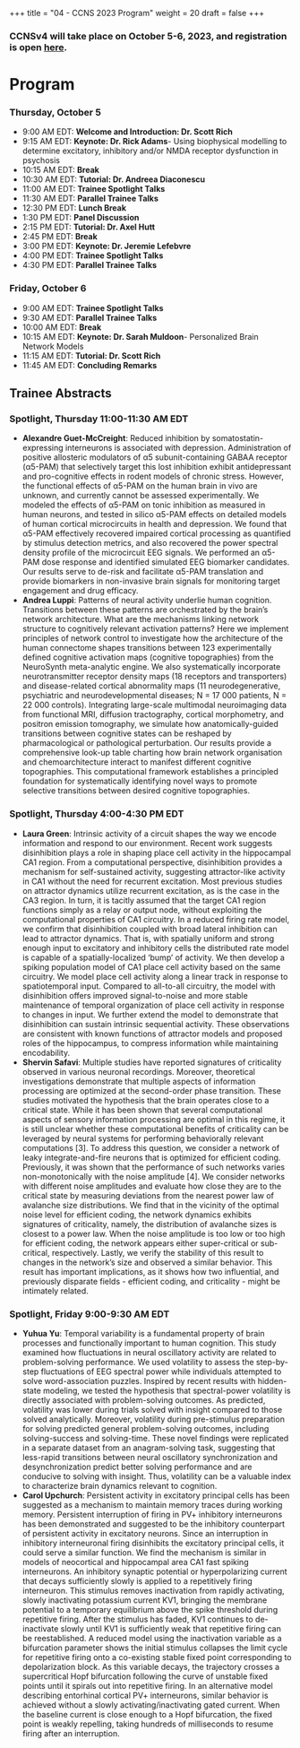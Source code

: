 +++
title = "04 - CCNS 2023 Program"
weight = 20
draft = false
+++

### CCNSv4 will take place on October 5-6, 2023, and registration is open [here](https://www.crowdcast.io/c/ccnsv4).

# Program
### Thursday, October 5
* 9:00 AM EDT: **Welcome and Introduction: Dr. Scott Rich**
* 9:15 AM EDT: **Keynote: Dr. Rick Adams**- Using biophysical modelling to determine excitatory, inhibitory and/or NMDA receptor dysfunction in psychosis
* 10:15 AM EDT: **Break** 
* 10:30 AM EDT: **Tutorial: Dr. Andreea Diaconescu**
* 11:00 AM EDT: **Trainee Spotlight Talks** 
* 11:30 AM EDT: **Parallel Trainee Talks** 
* 12:30 PM EDT: **Lunch Break**
* 1:30 PM EDT: **Panel Discussion**
* 2:15 PM EDT: **Tutorial: Dr. Axel Hutt**
* 2:45 PM EDT: **Break**
* 3:00 PM EDT: **Keynote: Dr. Jeremie Lefebvre**
* 4:00 PM EDT: **Trainee Spotlight Talks**
* 4:30 PM EDT: **Parallel Trainee Talks**


### Friday, October 6
* 9:00 AM EDT: **Trainee Spotlight Talks**
* 9:30 AM EDT: **Parallel Trainee Talks**
* 10:00 AM EDT: **Break**
* 10:15 AM EDT: **Keynote: Dr. Sarah Muldoon**- Personalized Brain Network Models
* 11:15 AM EDT: **Tutorial: Dr. Scott Rich**
* 11:45 AM EDT: **Concluding Remarks** 

## Trainee Abstracts
### Spotlight, Thursday 11:00-11:30 AM EDT
* **Alexandre Guet-McCreight**: Reduced inhibition by somatostatin-expressing interneurons is associated with depression. Administration of positive allosteric modulators of α5 subunit-containing GABAA receptor (α5-PAM) that selectively target this lost inhibition exhibit antidepressant and pro-cognitive effects in rodent models of chronic stress. However, the functional effects of α5-PAM on the human brain in vivo are unknown, and currently cannot be assessed experimentally. We modeled the effects of α5-PAM on tonic inhibition as measured in human neurons, and tested in silico α5-PAM effects on detailed models of human cortical microcircuits in health and depression. We found that α5-PAM effectively recovered impaired cortical processing as quantified by stimulus detection metrics, and also recovered the power spectral density profile of the microcircuit EEG signals. We performed an α5-PAM dose response and identified simulated EEG biomarker candidates. Our results serve to de-risk and facilitate α5-PAM translation and provide biomarkers in non-invasive brain signals for monitoring target engagement and drug efficacy.
* **Andrea Luppi**: Patterns of neural activity underlie human cognition. Transitions between these patterns are orchestrated by the brain’s network architecture. What are the mechanisms linking network structure to cognitively relevant activation patterns? Here we implement principles of network control to investigate how the architecture of the human connectome shapes transitions between 123 experimentally defined cognitive activation maps (cognitive topographies) from the NeuroSynth meta-analytic engine. We also systematically incorporate neurotransmitter receptor density maps (18 receptors and transporters) and disease-related cortical abnormality maps (11 neurodegenerative, psychiatric and neurodevelopmental diseases; N = 17 000 patients, N = 22 000 controls). Integrating large-scale multimodal neuroimaging data from functional MRI, diffusion tractography, cortical morphometry, and positron emission tomography, we simulate how anatomically-guided transitions between cognitive states can be reshaped by pharmacological or pathological perturbation. Our results provide a comprehensive look-up table charting how brain network organisation and chemoarchitecture interact to manifest different cognitive topographies. This computational framework establishes a principled foundation for systematically identifying novel ways to promote selective transitions between desired cognitive topographies.
### Spotlight, Thursday 4:00-4:30 PM EDT
* **Laura Green**: Intrinsic activity of a circuit shapes the way we encode information and respond to our environment. Recent work suggests disinhibition plays a role in shaping place cell activity in the hippocampal CA1 region. From a computational perspective, disinhibition provides a mechanism for self-sustained activity, suggesting attractor-like activity in CA1 without the need for recurrent excitation. Most previous studies on attractor dynamics utilize recurrent excitation, as is the case in the CA3 region. In turn, it is tacitly assumed that the target CA1 region functions simply as a relay or output node, without exploiting the computational properties of CA1 circuitry. In a reduced firing rate model, we confirm that disinhibition coupled with broad lateral inhibition can lead to attractor dynamics. That is, with spatially uniform and strong enough input to excitatory and inhibitory cells the distributed rate model is capable of a spatially-localized ‘bump’ of activity. We then develop a spiking population model of CA1 place cell activity based on the same circuitry. We model place cell activity along a linear track in response to spatiotemporal input. Compared to all-to-all circuitry, the model with disinhibition offers improved signal-to-noise and more stable maintenance of temporal organization of place cell activity in response to changes in input. We further extend the model to demonstrate that disinhibition can sustain intrinsic sequential activity. These observations are consistent with known functions of attractor models and proposed roles of the hippocampus, to compress information while maintaining encodability.
* **Shervin Safavi**: Multiple studies have reported signatures of criticality observed in various neuronal recordings. Moreover, theoretical investigations demonstrate that multiple aspects of information processing are optimized at the second-order phase transition. These studies motivated the hypothesis that the brain operates close to a critical state. While it has been shown that several computational aspects of sensory information processing are optimal in this regime, it is still unclear whether these computational benefits of criticality can be leveraged by neural systems for performing behaviorally relevant computations [3].  To address this question, we consider a network of leaky integrate-and-fire neurons that is optimized for efficient coding. Previously, it was shown that the performance of such networks varies non-monotonically with the noise amplitude [4]. We consider networks with different noise amplitudes and evaluate how close they are to the critical state by measuring deviations from the nearest power law of avalanche size distributions. We find that in the vicinity of the optimal noise level for efficient coding, the network dynamics exhibits signatures of criticality, namely, the distribution of avalanche sizes is closest to a power law. When the noise amplitude is too low or too high for efficient coding, the network appears either super-critical or sub-critical, respectively. Lastly, we verify the stability of this result to changes in the network’s size and observed a similar behavior. This result has important implications, as it shows how two influential, and previously disparate fields - efficient coding, and criticality - might be intimately related.
### Spotlight, Friday 9:00-9:30 AM EDT
* **Yuhua Yu**: Temporal variability is a fundamental property of brain processes and functionally important to human cognition. This study examined how fluctuations in neural oscillatory activity are related to problem-solving performance. We used volatility to assess the step-by-step fluctuations of EEG spectral power while individuals attempted to solve word-association puzzles. Inspired by recent results with hidden-state modeling, we tested the hypothesis that spectral-power volatility is directly associated with problem-solving outcomes. As predicted, volatility was lower during trials solved with insight compared to those solved analytically. Moreover, volatility during pre-stimulus preparation for solving predicted general problem-solving outcomes, including solving-success and solving-time. These novel findings were replicated in a separate dataset from an anagram-solving task, suggesting that less-rapid transitions between neural oscillatory synchronization and desynchronization predict better solving performance and are conducive to solving with insight. Thus, volatility can be a valuable index to characterize brain dynamics relevant to cognition.
* **Carol Upchurch**: Persistent activity in excitatory principal cells has been suggested as a mechanism to maintain memory traces during working memory. Persistent interruption of firing in PV+ inhibitory interneurons has been demonstrated and suggested to be the inhibitory counterpart of persistent activity in excitatory neurons. Since an interruption in inhibitory interneuronal firing disinhibits the excitatory principal cells, it could serve a similar function.  We find the mechanism is similar in models of neocortical and hippocampal area CA1 fast spiking interneurons.  An inhibitory synaptic potential or hyperpolarizing current that decays sufficiently slowly is applied to a repetitively firing interneuron. This stimulus removes inactivation from rapidly activating, slowly inactivating potassium current KV1, bringing the membrane potential to a temporary equilibrium above the spike threshold during repetitive firing. After the stimulus has faded, KV1 continues to de-inactivate slowly until KV1 is sufficiently weak that repetitive firing can be reestablished. A reduced model using the inactivation variable as a bifurcation parameter shows the initial stimulus collapses the limit cycle for repetitive firing onto a co-existing stable fixed point corresponding to depolarization block. As this variable decays, the trajectory crosses a supercritical Hopf bifurcation following the curve of unstable fixed points until it spirals out into repetitive firing. In an alternative model describing entorhinal cortical PV+ interneurons, similar behavior is achieved without a slowly activating/inactivating gated current. When the baseline current is close enough to a Hopf bifurcation, the fixed point is weakly repelling, taking hundreds of milliseconds to resume firing after an interruption.

